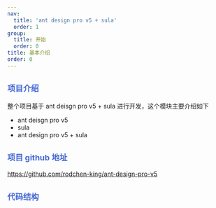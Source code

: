 ```yaml
---
nav:
  title: 'ant design pro v5 + sula'
  order: 1
group:
  title: 开始
  order: 0
title: 基本介绍
order: 0
---
```


## <span style="font-size:18px; color: #4569d4">项目介绍</span>

整个项目基于 ant deisgn pro v5 + sula 进行开发，这个模块主要介绍如下

- ant deisgn pro v5
- sula
- ant design pro v5 + sula

## <span style="font-size:18px; color: #4569d4">项目 github 地址</span>

https://github.com/rodchen-king/ant-design-pro-v5

## <span style="font-size:18px; color: #4569d4">代码结构</span>
